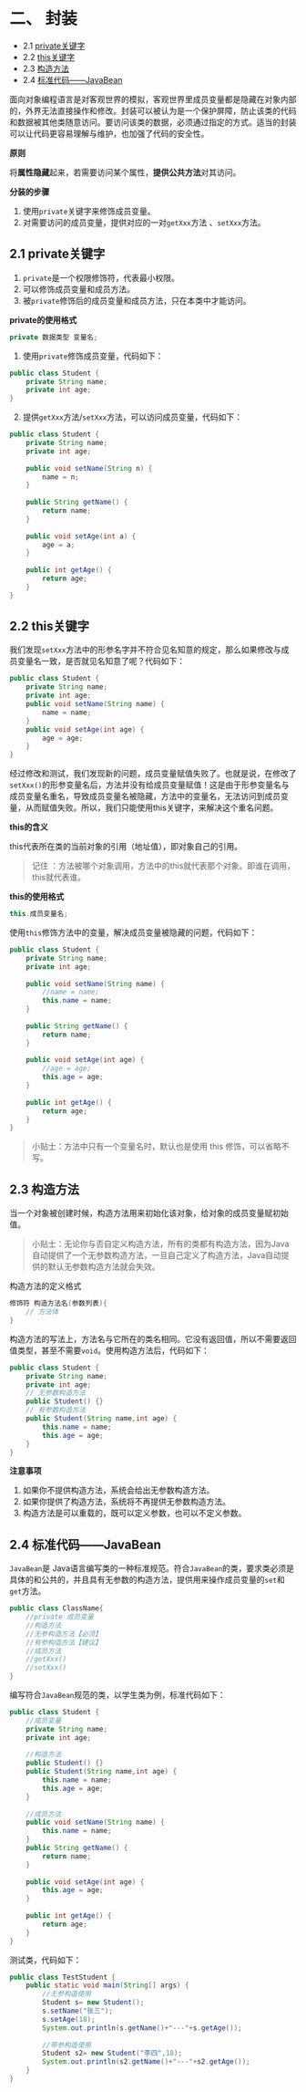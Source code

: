 # 二、 封装

- 2.1 [private关键字](#2.1-private关键字)
- 2.2 [this关键字](#2.2-this关键字)
- 2.3 [构造方法](#2.3-构造方法)
- 2.4 [标准代码——JavaBean](#2.4-标准代码——JavaBean)

面向对象编程语言是对客观世界的模拟，客观世界里成员变量都是隐藏在对象内部的，外界无法直接操作和修改。封装可以被认为是一个保护屏障，防止该类的代码和数据被其他类随意访问。要访问该类的数据，必须通过指定的方式。适当的封装可以让代码更容易理解与维护，也加强了代码的安全性。

**原则**

将**属性隐藏**起来，若需要访问某个属性，**提供公共方法**对其访问。

**分装的步骤**

1. 使用`private`关键字来修饰成员变量。
2. 对需要访问的成员变量，提供对应的一对`getXxx`方法 、`setXxx`方法。

## 2.1 private关键字

1. `private`是一个权限修饰符，代表最小权限。
2. 可以修饰成员变量和成员方法。
3. 被`private`修饰后的成员变量和成员方法，只在本类中才能访问。

**private的使用格式**

```java
private 数据类型 变量名;
```

1. 使用`private`修饰成员变量，代码如下：

```java
public class Student {
    private String name;
    private int age;
}
```

2. 提供`getXxx`方法/`setXxx`方法，可以访问成员变量，代码如下：

```java
public class Student {
    private String name;
    private int age;
    
    public void setName(String n) {
        name = n;
    }
    
    public String getName() {
        return name;
    }
    
    public void setAge(int a) {
        age = a;
    }
    
    public int getAge() {
        return age;
    }
}
```

## 2.2 this关键字

我们发现`setXxx`方法中的形参名字并不符合见名知意的规定，那么如果修改与成员变量名一致，是否就见名知意了呢？代码如下：

```java
public class Student {
    private String name;
    private int age;
    public void setName(String name) {
        name = name;
    }
    public void setAge(int age) {
        age = age;
    }
}
```

经过修改和测试，我们发现新的问题，成员变量赋值失败了。也就是说，在修改了`setXxx()`的形参变量名后，方法并没有给成员变量赋值！这是由于形参变量名与成员变量名重名，导致成员变量名被隐藏，方法中的变量名，无法访问到成员变量，从而赋值失败。所以，我们只能使用this关键字，来解决这个重名问题。

**this的含义**

this代表所在类的当前对象的引用（地址值），即对象自己的引用。

>  记住 ：方法被哪个对象调用，方法中的this就代表那个对象。即谁在调用，this就代表谁。

**this的使用格式**

```java
this.成员变量名;
```

使用`this`修饰方法中的变量，解决成员变量被隐藏的问题，代码如下：

```java
public class Student {
    private String name;
    private int age;
    
    public void setName(String name) {
        //name = name;
        this.name = name;
    }
    
    public String getName() {
        return name;
    }
    
    public void setAge(int age) {
        //age = age;
        this.age = age;
    }
    
    public int getAge() {
        return age;
    }
}
```

> 小贴士：方法中只有一个变量名时，默认也是使用 this 修饰，可以省略不写。

## 2.3 构造方法

当一个对象被创建时候，构造方法用来初始化该对象，给对象的成员变量赋初始值。

> 小贴士：无论你与否自定义构造方法，所有的类都有构造方法，因为Java自动提供了一个无参数构造方法，一旦自己定义了构造方法，Java自动提供的默认无参数构造方法就会失效。

构造方法的定义格式

```java
修饰符 构造方法名(参数列表){
    // 方法体
}
```

构造方法的写法上，方法名与它所在的类名相同。它没有返回值，所以不需要返回值类型，甚至不需要`void`。使用构造方法后，代码如下：

```java
public class Student {
    private String name;
    private int age;
    // 无参数构造方法
    public Student() {}
    // 有参数构造方法
    public Student(String name,int age) {
        this.name = name;
        this.age = age;
    }
}
```

**注意事项**

1. 如果你不提供构造方法，系统会给出无参数构造方法。
2. 如果你提供了构造方法，系统将不再提供无参数构造方法。
3. 构造方法是可以重载的，既可以定义参数，也可以不定义参数。

## 2.4 标准代码——JavaBean

`JavaBean`是 Java语言编写类的一种标准规范。符合`JavaBean`的类，要求类必须是具体的和公共的，并且具有无参数的构造方法，提供用来操作成员变量的`set`和`get`方法。

```java
public class ClassName{
    //private 成员变量
    //构造方法
    //无参构造方法【必须】
    //有参构造方法【建议】
    //成员方法
    //getXxx()
    //setXxx()
}
```

编写符合`JavaBean`规范的类，以学生类为例，标准代码如下：

```java
public class Student {
    //成员变量
    private String name;
    private int age;
    
    //构造方法
    public Student() {}
    public Student(String name,int age) {
        this.name = name;
        this.age = age;
    }
    
    //成员方法
    public void setName(String name) {
        this.name = name;
    }
    public String getName() {
        return name;
    }
    
    public void setAge(int age) {
        this.age = age;
    }
    
    public int getAge() {
        return age;
    }
}
```

测试类，代码如下：

```java
public class TestStudent {
    public static void main(String[] args) {
        //无参构造使用
        Student s= new Student();
        s.setName("张三");
        s.setAge(18);
        System.out.println(s.getName()+"‐‐‐"+s.getAge());
        
        //带参构造使用
        Student s2= new Student("李四",18);
        System.out.println(s2.getName()+"‐‐‐"+s2.getAge());
    }
}
```

